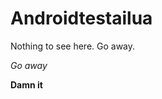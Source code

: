 # Androidtestailua
Nothing to see here. Go away.




*Go away*


























































**Damn it**
